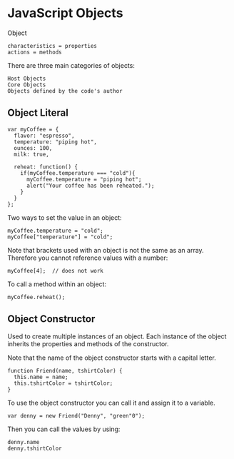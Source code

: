 # JavaScript Objects
Object

    characteristics = properties
    actions = methods

There are three main categories of objects:

    Host Objects
    Core Objects
    Objects defined by the code's author

## Object Literal

```
var myCoffee = {
  flavor: "espresso",
  temperature: "piping hot",
  ounces: 100,
  milk: true,
  
  reheat: function() {
    if(myCoffee.temperature === "cold"){
      myCoffee.temperature = "piping hot";
      alert("Your coffee has been reheated.");
    }
  }
};
```

Two ways to set the value in an object:
```
myCoffee.temperature = "cold";
myCoffee["temperature"] = "cold";
```
Note that brackets used with an object is not the same as an array. Therefore you cannot reference values with a number:
```
myCoffee[4];  // does not work
```
To call a method within an object:
```
myCoffee.reheat();
```

## Object Constructor
Used to create multiple instances of an object. Each instance of the object inherits the properties and methods of the constructor.

Note that the name of the object constructor starts with a capital letter.
```
function Friend(name, tshirtColor) {
  this.name = name;
  this.tshirtColor = tshirtColor;
}
```
To use the object constructor you can call it and assign it to a variable.
```
var denny = new Friend("Denny", "green"0");
```
Then you can call the values by using:
```
denny.name
denny.tshirtColor
```
